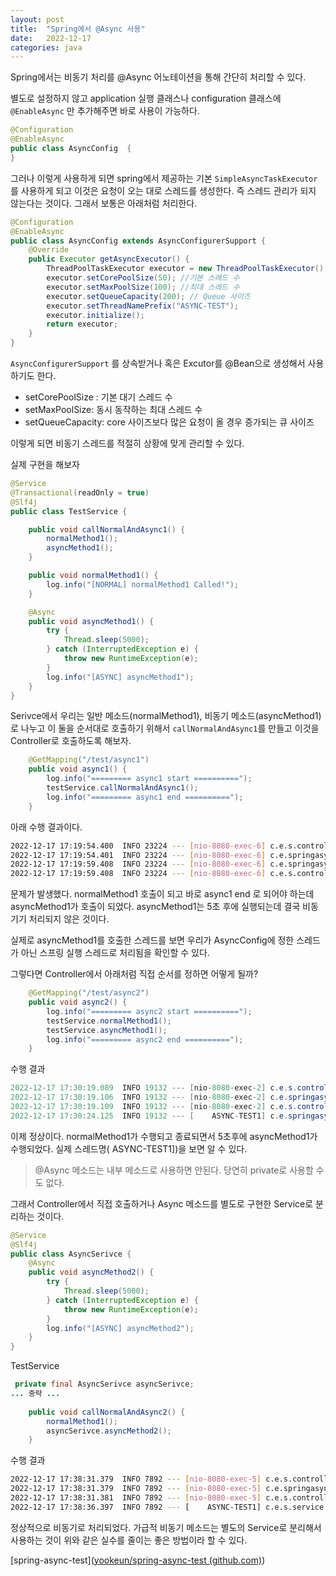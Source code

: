 ```yaml
---
layout: post
title:  "Spring에서 @Async 사용"
date:   2022-12-17
categories: java
---
```


Spring에서는 비동기 처리를 @Async 어노테이션을 통해 간단히 처리할 수 있다. 

별도로 설정하지 않고 application 실행 클래스나 configuration 클래스에 `@EnableAsync` 만 추가해주면 바로 사용이 가능하다. 

```java 
@Configuration
@EnableAsync
public class AsyncConfig  {
}
```

그러나 이렇게 사용하게 되면 spring에서 제공하는 기본 `SimpleAsyncTaskExecutor` 를 사용하게 되고 이것은 요청이 오는 대로 스레드를 생성한다. 즉 스레드 관리가 되지 않는다는 것이다. 그래서 보통은 아래처럼 처리한다. 

```java 
@Configuration
@EnableAsync
public class AsyncConfig extends AsyncConfigurerSupport {
    @Override
    public Executor getAsyncExecutor() {
        ThreadPoolTaskExecutor executor = new ThreadPoolTaskExecutor();
        executor.setCorePoolSize(50); //기본 스레드 수
        executor.setMaxPoolSize(100); //최대 스레드 수
        executor.setQueueCapacity(200); // Queue 사이즈 
        executor.setThreadNamePrefix("ASYNC-TEST");
        executor.initialize();
        return executor;
    }
}

```

`AsyncConfigurerSupport` 를 상속받거나 혹은 Excutor를 @Bean으로 생성해서 사용하기도 한다. 

- setCorePoolSize : 기본 대기 스레드 수 
- setMaxPoolSize:  동시 동작하는 최대 스레드 수 
- setQueueCapacity: core 사이즈보다 많은 요청이 올 경우 증가되는 큐 사이즈 

이렇게 되면 비동기 스레드를 적절히 상황에 맞게 관리할 수 있다. 

실제 구현을 해보자 

```java 
@Service
@Transactional(readOnly = true)
@Slf4j
public class TestService {

    public void callNormalAndAsync1() {
        normalMethod1();
        asyncMethod1();
    }

    public void normalMethod1() {
        log.info("[NORMAL] normalMethod1 Called!");
    }

    @Async
    public void asyncMethod1() {
        try {
            Thread.sleep(5000);
        } catch (InterruptedException e) {
            throw new RuntimeException(e);
        }
        log.info("[ASYNC] asyncMethod1");
    }
}
```

Serivce에서 우리는 일반 메소드(normalMethod1), 비동기 메소드(asyncMethod1)로 나누고 이 둘을 순서대로 호출하기 위해서 `callNormalAndAsync1`를 만들고 이것을 Controller로 호출하도록 해보자. 

```java 
    @GetMapping("/test/async1")
    public void async1() {
        log.info("========= async1 start ==========");
        testService.callNormalAndAsync1();
        log.info("========= async1 end ==========");
    }
```

아래 수행 결과이다.

```bash 
2022-12-17 17:19:54.400  INFO 23224 --- [nio-8080-exec-6] c.e.s.controller.TestController          : ========= async1 start ==========
2022-12-17 17:19:54.401  INFO 23224 --- [nio-8080-exec-6] c.e.springasynctest.service.TestService  : [NORMAL] normalMethod1 Called!
2022-12-17 17:19:59.408  INFO 23224 --- [nio-8080-exec-6] c.e.springasynctest.service.TestService  : [ASYNC] asyncMethod1
2022-12-17 17:19:59.408  INFO 23224 --- [nio-8080-exec-6] c.e.s.controller.TestController          : ========= async1 end ==========
```

문제가 발생했다. normalMethod1 호출이 되고 바로 async1 end 로 되어야 하는데 asyncMethod1가 호출이 되었다. asyncMethod1는 5초 후에 실행되는데 결국 비동기기 처리되지 않은 것이다.

실제로 asyncMethod1를 호출한 스레드를 보면 우리가 AsyncConfig에 정한 스레드가 아닌 스프링 실행 스레드로 처리됨을 확인할 수 있다. 

그렇다면 Controller에서 아래처럼 직접 순서를 정하면 어떻게 될까?

```java
    @GetMapping("/test/async2")
    public void async2() {
        log.info("========= async2 start ==========");
        testService.normalMethod1();
        testService.asyncMethod1();
        log.info("========= async2 end ==========");
    }

```

수행 결과 

```java 
2022-12-17 17:30:19.089  INFO 19132 --- [nio-8080-exec-2] c.e.s.controller.TestController          : ========= async2 start ==========
2022-12-17 17:30:19.106  INFO 19132 --- [nio-8080-exec-2] c.e.springasynctest.service.TestService  : [NORMAL] normalMethod1 Called!
2022-12-17 17:30:19.109  INFO 19132 --- [nio-8080-exec-2] c.e.s.controller.TestController          : ========= async2 end ==========
2022-12-17 17:30:24.125  INFO 19132 --- [    ASYNC-TEST1] c.e.springasynctest.service.TestService  : [ASYNC] asyncMethod1
```

이제 정상이다. normalMethod1가 수행되고 종료되면서 5초후에 asyncMethod1가 수행되었다. 실제 스레드명( ASYNC-TEST1])을 보면 알 수 있다.  

>  @Async 메소드는 내부 메소드로 사용하면 안된다. 당연히 private로 사용할 수도 없다. 

그래서 Controller에서 직접 호출하거나 Async 메소드를 별도로 구현한 Service로 분리하는 것이다. 

```java
@Service
@Slf4j
public class AsyncSerivce {
    @Async
    public void asyncMethod2() {
        try {
            Thread.sleep(5000);
        } catch (InterruptedException e) {
            throw new RuntimeException(e);
        }
        log.info("[ASYNC] asyncMethod2");
    }
}
```

TestService 

```java
 private final AsyncSerivce asyncSerivce;
... 중략 ...
    
    public void callNormalAndAsync2() {
        normalMethod1();
        asyncSerivce.asyncMethod2();
    }
```

수행 결과 

```bash
2022-12-17 17:38:31.379  INFO 7892 --- [nio-8080-exec-5] c.e.s.controller.TestController          : ========= async3 start ==========
2022-12-17 17:38:31.379  INFO 7892 --- [nio-8080-exec-5] c.e.springasynctest.service.TestService  : [NORMAL] normalMethod1 Called!
2022-12-17 17:38:31.381  INFO 7892 --- [nio-8080-exec-5] c.e.s.controller.TestController          : ========= async3 end ==========
2022-12-17 17:38:36.397  INFO 7892 --- [    ASYNC-TEST1] c.e.s.service.AsyncSerivce               : [ASYNC] asyncMethod2
```

정상적으로 비동기로 처리되었다. 가급적 비동기 메소드는 별도의 Service로 분리해서 사용하는 것이 위와 같은 실수를 줄이는 좋은 방법이라 할 수 있다.

[spring-async-test]([yookeun/spring-async-test (github.com)](https://github.com/yookeun/spring-async-test))



